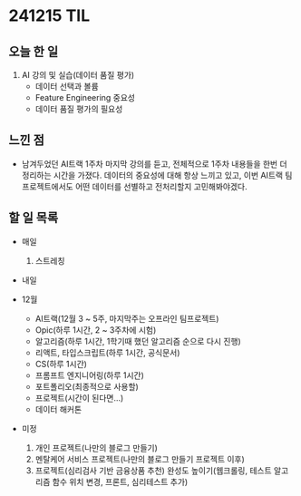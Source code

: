 # 241215 TIL

## 오늘 한 일
1. AI 강의 및 실습(데이터 품질 평가)
    - 데이터 선택과 볼륨
    - Feature Engineering 중요성
    - 데이터 품질 평가의 필요성

## 느낀 점
- 남겨두었던 AI트랙 1주차 마지막 강의를 듣고, 전체적으로 1주차 내용들을 한번 더 정리하는 시간을 가졌다. 데이터의 중요성에 대해 항상 느끼고 있고, 이번 AI트랙 팀프로젝트에서도 어떤 데이터를 선별하고 전처리할지 고민해봐야겠다.

## 할 일 목록
  - 매일
    1. 스트레칭

  - 내일

  - 12월
    - AI트랙(12월 3 ~ 5주, 마지막주는 오프라인 팀프로젝트)
    - Opic(하루 1시간, 2 ~ 3주차에 시험)
    - 알고리즘(하루 1시간, 1학기때 했던 알고리즘 순으로 다시 진행)
    - 리액트, 타입스크립트(하루 1시간, 공식문서)
    - CS(하루 1시간)
    - 프롬프트 엔지니어링(하루 1시간)
    - 포트폴리오(최종적으로 사용할)
    - 프로젝트(시간이 된다면...)
    - 데이터 해커톤

  - 미정
    1. 개인 프로젝트(나만의 블로그 만들기)
    2. 멘탈케어 서비스 프로젝트(나만의 블로그 만들기 프로젝트 이후)
    3. 프로젝트(심리검사 기반 금융상품 추천) 완성도 높이기(웹크롤링, 테스트 알고리즘 함수 위치 변경, 프론트, 심리테스트 추가)